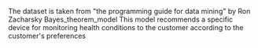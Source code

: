 The dataset is taken from "the programming guide for data mining" by Ron Zacharsky
 Bayes_theorem_model
This model recommends a specific device for monitoring health conditions to the customer  according to the customer's preferences
